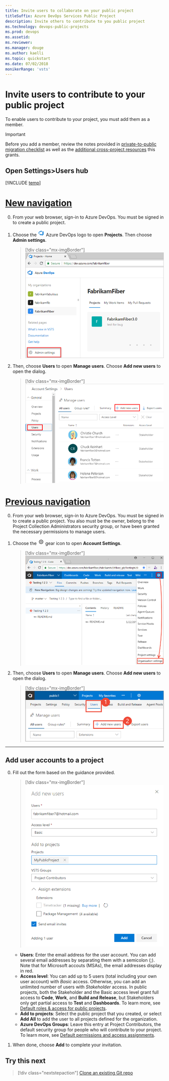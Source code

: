 ```yaml
---
title: Invite users to collaborate on your public project
titleSuffix: Azure DevOps Services Public Project  
description: Invite others to contribute to you public project  
ms.technology: devops-public-projects
ms.prod: devops
ms.assetid: 
ms.reviewer:
ms.manager: douge
ms.author: kaelli
ms.topic: quickstart
ms.date: 07/02/2018
monikerRange: 'vsts'
---
```




<a id="invite-others" />

# Invite users to contribute to your public project

To enable users to contribute to your project, you must add them as a member.

> [!IMPORTANT]
> Before you add a member, review the notes provided in [private-to-public migration checklist](migration-checklist.md) as well as
> the [additional cross-project resources](../accounts/resources-granted-to-project-members.md) this grants.


## Open Settings>Users hub

[!INCLUDE [temp](_shared/navigation.md)] 



# [New navigation](#tab/new-nav)

0. From your web browser, sign-in to Azure DevOps. You must be signed in to create a public project. 

0. Choose the ![](../../_img/icons/project-icon.png) Azure DevOps logo to open **Projects**. Then choose **Admin settings**. 

	> [!div class="mx-imgBorder"]  
	> ![Open Organization settings](../../_shared/_img/settings/open-admin-settings-vert.png)  

0. Then, choose **Users** to open **Manage users**. Choose **Add new users** to open the dialog.

	> [!div class="mx-imgBorder"]  
	> ![Open Add new users dialog](_img/invite-users/open-manage-users-vert.png)


# [Previous navigation](#tab/previous-nav)

0. From your web browser, sign-in to Azure DevOps. You must be signed in to create a public project. You also must be the owner, belong to the Project Collection Administrators security group, or have been granted the necessary permissions to manage users.  

0. Choose the ![](../../_img/icons/gear-icon.png) gear icon to open **Account Settings**.

	> [!div class="mx-imgBorder"]  
	> ![Organization settings, Policy page, Security policies](../../_shared/_img/settings/open-account-settings-horz-brn.png) 

0. Then, choose **Users** to open **Manage users**. Choose **Add new users** to open the dialog.

	> [!div class="mx-imgBorder"]  
	> ![Open Add new users dialog](_img/invite-users/open-add-new-users-dialog.png)

---

## Add user accounts to a project

0. Fill out the form based on the guidance provided.

	> [!div class="mx-imgBorder"]  
	> ![Invite new users](_img/invite-users/add-new-user-form.png)

	- **Users**: Enter the email address for the user account. You can add several email addresses by separating them with a semicolon (;). Note that for Microsoft accouts (MSAs), the email addresses display in red.
	- **Access level**: You can add up to 5 users (total including your own user account) with *Basic* access. Otherwise, you can add an unlimited number of users with *Stakeholder* access. In public projects, both the Stakeholder and the Basic access level grant full access to **Code**, **Work**, and **Build and Release**, but Stakeholders only get partial access to **Test** and **Dashboards**.  To learn more, see [Default roles & access for public projects](default-roles-access-public.md).
	- **Add to projects**: Select the public project that you created, or select **Add All** to add the user to all projects defined for the organization.  
	- **Azure DevOps Groups**: Leave this entry at Project Contributors, the default security group for people who will contribute to your project. To learn more, see [Default permissions and access assignments](../security/permissions-access.md).

5. When done, choose **Add** to complete your invitation.

<!---
## Add members to your public project from your project page 

 Are admins able to add new users from this page, or only users who have been previously added to the organization?  

0. Add members from your project page.   
	> [!div class="mx-imgBorder"]  
	> ![Add members](_img/create-public-project/add-members.png)

0. Fill out the form. 
	> [!div class="mx-imgBorder"]  
	> ![Add members](_img/create-public-project/add-member-form.png)
-->

## Try this next
> [!div class="nextstepaction"]
> [Clone an existing Git repo](clone-git-repo-public.md)